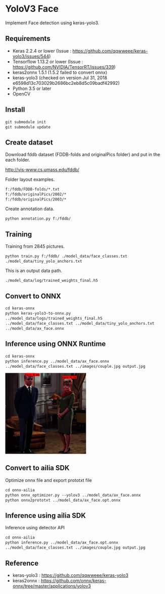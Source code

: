 # YoloV3 Face

Implement Face detection using keras-yolo3.

## Requirements

- Keras 2.2.4 or lower (Issue : https://github.com/qqwweee/keras-yolo3/issues/544)
- Tensorflow 1.13.2 or lower (Issue : https://github.com/NVIDIA/TensorRT/issues/339)
- keras2onnx 1.5.1 (1.5.2 failed to convert onnx)
- keras-yolo3 (checked on version Jul 31, 2018 e6598d13c703029b2686bc2eb8d5c09badf42992)
- Python 3.5 or later
- OpenCV

## Install

    git submodule init
    git submodule update

## Create dataset

Download fddb dataset (FDDB-folds and originalPics folder) and put in the each folder.

http://vis-www.cs.umass.edu/fddb/

Folder layout examples.

    f:/fddb/FDDB-folds/*.txt
    f:/fddb/originalPics/2002/*
    f:/fddb/originalPics/2003/*

Create annotation data.

    python annotation.py f:/fddb/

## Training

Training from 2845 pictures.

    python train.py f:/fddb/ ./model_data/face_classes.txt ./model_data/tiny_yolo_anchors.txt

This is an output data path.

    ./model_data/log/trained_weights_final.h5

## Convert to ONNX

    cd keras-onnx
    python keras-yolo3-to-onnx.py ../model_data/logs/trained_weights_final.h5 ../model_data/face_classes.txt ../model_data/tiny_yolo_anchors.txt ../model_data/ax_face.onnx

## Inference using ONNX Runtime

    cd keras-onnx
    python inference.py ../model_data/ax_face.onnx ../model_data/face_classes.txt ../images/couple.jpg output.jpg

![Output](./keras-onnx/output.jpg)

## Convert to ailia SDK

Optimize onnx file and export prototxt file

    cd onnx-ailia
    python onnx_optimizer.py --yolov3 ../model_data/ax_face.onnx
    python onnx2prototxt ../model_data/ax_face.opt.onnx

## Inference using ailia SDK

Inference using detector API

    cd onnx-ailia
    python inference.py ../model_data/ax_face.opt.onnx ../model_data/face_classes.txt ../images/couple.jpg output.jpg

## Reference

- keras-yolo3 : https://github.com/qqwweee/keras-yolo3
- keras2onnx : https://github.com/onnx/keras-onnx/tree/master/applications/yolov3
